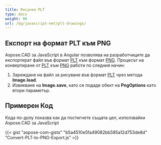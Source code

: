 ```yaml
---
title: Рисунки PLT
type: docs
weight: 90
url: /bg/javascript-net/plt-drawings/
---
```


## **Експорт на формат PLT към PNG**

Aspose.CAD за JavaScript в Angular позволява на разработчиците да експортират файл във формат [PLT](https://docs.fileformat.com/cad/plt/) към формат [PNG](https://docs.fileformat.com/image/png/).
Процесът на конвертиране от [PLT](https://docs.fileformat.com/cad/plt/) към [PNG](https://docs.fileformat.com/image/png/) работи по следния начин:

1. Зареждане на файл за рисуване във формат [PLT](https://docs.fileformat.com/cad/plt/) чрез метода **Image.load**.
1. Извикване на **Image.save**, като се подаде обект на **PngOptions** като втори параметър.

## Примерен Код

Кода по-долу показва как да постигнете същата цел, използвайки Aspose.CAD за JavaScript

{{< gist "aspose-com-gists" "b5a4510e5fa49082bb585a12d753de8d" "Convert-PLT-to-PNG-Export.js" >}}
